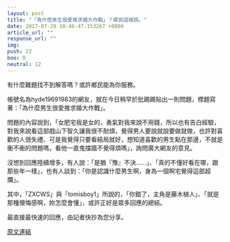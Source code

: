 ```yaml
---
layout: post
title: "「為什麼男生很愛推求婚大作戰」？鄉民這樣說。"
date: 2017-07-28 10:46:47.153267 +0800
article_url: ""
response_url: ""
img: 
push: 22
boo: 0
neutral: 12
---
```


有什麼難題找不到解答嗎？或許鄉民能為你服務。

帳號名為hyde19691983的網友，就在今日稍早於批踢踢貼出一則問題，標題寫著：「為什麼男生很愛推求婚大作戰」。

問題的內容說到，「女肥宅我是女的，勇氣對我來說不用錢，所以也有告白經驗，對我來說看這部戲山下智久讓我很不耐煩，覺得男人要說就說要做就做，也許對喜歡的人很失禮、可是我覺得只要看結局就好，想知道喜歡的男生點在那邊，不就是衝不衝的問題嗎，看他一直鬼擋牆不覺得煩嗎」，詢問廣大網友的意見。

沒想到回應陸續增多，有人說：「是猶『豫』不決......」、「真的不懂好看在哪，跟那些年一樣」，也有人談到：「你是認識什麼男生啊，身為一個啊宅覺得這部超爛」。

其中，「ZXCWS」與「tomisboy1」所說的，「你錯了，主角是藤木植人」、「就是那種懊悔感啊，妳怎麼會懂」，或許正好是眾多回應的總結。

最直接最快速的回應，由記者快抄為您分享。

<a href = "https://www.ptt.cc/bbs/Gossiping/M.1501169605.A.860.html">原文連結</a>

